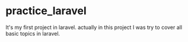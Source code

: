 # practice_laravel
It's my first project in laravel. actually in this project I was try to cover all basic topics in laravel.
